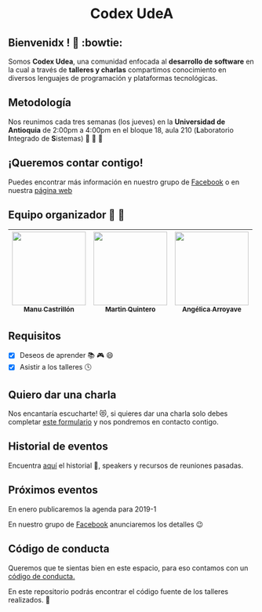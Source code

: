 <h1 align="center">Codex UdeA</h1>

## Bienvenidx ! :clap: :bowtie:

Somos **Codex Udea**, una comunidad enfocada al **desarrollo de software** en la cual a través de **talleres y charlas** compartimos conocimiento en diversos lenguajes de programación y plataformas tecnológicas.

## Metodología

Nos reunimos cada tres semanas (los jueves) en la **Universidad de Antioquia** de 2:00pm a 4:00pm en el bloque 18, aula 210 (**L**aboratorio **I**ntegrado de **S**istemas) :punch: :punch: :punch:


## ¡Queremos contar contigo!

Puedes encontrar más información en nuestro grupo de [Facebook][face] o en nuestra [página web][website]

## Equipo organizador :boy: :woman:

| [<img src="https://avatars2.githubusercontent.com/u/10585946?s=460&v=4" width="150px"></br><sub>Manu Castrillón</sub>](https://github.com/ManuCastrillonM) | [<img src="https://avatars2.githubusercontent.com/u/10585976?s=460&v=4" width="150px"></br><sub>Martin Quintero</sub>](https://github.com/martineliasq) | [<img src="https://avatars1.githubusercontent.com/u/19578435?s=460&v=4" width="150px"></br><sub>Angélica Arroyave</sub>](https://github.com/am9805) |
|---|---|---|

## Requisitos

- [x] Deseos de aprender :books: :video_game: :smile:
- [x] Asistir a los talleres :clock4:

## Quiero dar una charla

Nos encantaría escucharte! :heart_eyes_cat:, si quieres dar una charla solo debes completar [este formulario](https://docs.google.com/forms/d/e/1FAIpQLSfyeovAO7oIL4Zj3TdHXKJMKBzTo0d9EVxnpU4PgaEtEb4SxA/viewform) y nos pondremos en contacto contigo.

## Historial de eventos

Encuentra [aquí](https://github.com/CodexUdeA/Talleres/blob/master/REUNIONES_PASADAS.md) el historial :calendar:, speakers y recursos de reuniones pasadas.

## Próximos eventos

En enero publicaremos la agenda para 2019-1

En nuestro grupo de [Facebook][face] anunciaremos los detalles 😉

## Código de conducta

Queremos que te sientas bien en este espacio, para eso contamos con un [código de conducta.](https://github.com/CodexUdeA/codigo-de-conducta)

En este repositorio podrás encontrar el código fuente de los talleres realizados. :punch:

[face]:https://www.facebook.com/groups/CodexUdeA/
[website]:https://codexudea.github.io/
